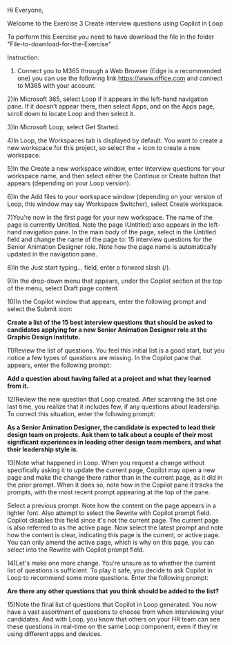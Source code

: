 Hi Everyone,

Welcome to the Exercise 3 Create interview questions using Copilot in Loop

To perform this Exercise you need to have download the file in the folder "File-to-download-for-the-Exercise"

Instruction: 

1) Connect you to M365 through a Web Browser (Edge is a recommended one) you can use the following link https://www.office.com  and connect to M365 with your account.

2)In Microsoft 365, select Loop if it appears in the left-hand navigation pane. If it doesn't appear there, then select Apps, and on the Apps page, scroll down to locate Loop and then select it.

3)In Microsoft Loop, select Get Started.

4)In Loop, the Workspaces tab is displayed by default. You want to create a new workspace for this project, so select the + icon to create a new workspace.

5)In the Create a new workspace window, enter Interview questions for your workspace name, and then select either the Continue or Create button that appears (depending on your Loop version).

6)In the Add files to your workspace window (depending on your version of Loop, this window may say Workspace Switcher), select Create workspace.

7)You're now in the first page for your new workspace. The name of the page is currently Untitled. Note the page (Untitled) also appears in the left-hand navigation pane. In the main body of the page, select in the Untitled field and change the name of the page to: 15 interview questions for the Senior Animation Designer role. Note how the page name is automatically updated in the navigation pane.

8)In the Just start typing... field, enter a forward slash (/).

9)In the drop-down menu that appears, under the Copilot section at the top of the menu, select Draft page content.

10)In the Copilot window that appears, enter the following prompt and select the Submit icon:

**Create a list of the 15 best interview questions that should be asked to candidates applying for a new Senior Animation Designer role at the Graphic Design Institute.**

11)Review the list of questions. You feel this initial list is a good start, but you notice a few types of questions are missing. In the Copilot pane that appears, enter the following prompt:

**Add a question about having failed at a project and what they learned from it.**

12)Review the new question that Loop created. After scanning the list one last time, you realize that it includes few, if any questions about leadership. To correct this situation, enter the following prompt:

**As a Senior Animation Designer, the candidate is expected to lead their design team on projects. Ask them to talk about a couple of their most significant experiences in leading other design team members, and what their leadership style is.**

13)Note what happened in Loop. When you request a change without specifically asking it to update the current page, Copilot may open a new page and make the change there rather than in the current page, as it did in the prior prompt. When it does so, note how in the Copilot pane it tracks the prompts, with the most recent prompt appearing at the top of the pane.

Select a previous prompt. Note how the content on the page appears in a lighter font. Also attempt to select the Rewrite with Copilot prompt field. Copilot disables this field since it's not the current page. The current page is also referred to as the active page. Now select the latest prompt and note how the content is clear, indicating this page is the current, or active page. You can only amend the active page, which is why on this page, you can select into the Rewrite with Copilot prompt field.

14)Let's make one more change. You're unsure as to whether the current list of questions is sufficient. To play it safe, you decide to ask Copilot in Loop to recommend some more questions. Enter the following prompt:

**Are there any other questions that you think should be added to the list?**

15)Note the final list of questions that Copilot in Loop generated. You now have a vast assortment of questions to choose from when interviewing your candidates. And with Loop, you know that others on your HR team can see these questions in real-time on the same Loop component, even if they're using different apps and devices.


